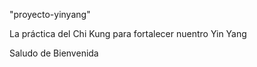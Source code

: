 "proyecto-yinyang"

La práctica del Chi Kung para fortalecer nuentro Yin Yang

Saludo de Bienvenida

